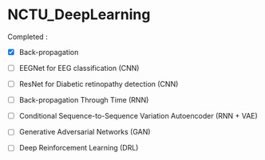 # NCTU_DeepLearning
Completed :
- [x] Back-propagation
- [ ] EEGNet for EEG classification (CNN)
- [ ] ResNet for Diabetic retinopathy detection (CNN)
- [ ] Back-propagation Through Time (RNN)
- [ ] Conditional Sequence-to-Sequence Variation Autoencoder (RNN + VAE)
- [ ] Generative Adversarial Networks (GAN) 
- [ ] Deep Reinforcement Learning (DRL)

